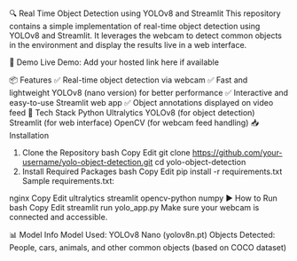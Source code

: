 🔍 Real Time Object Detection using YOLOv8 and Streamlit
This repository contains a simple implementation of real-time object detection using YOLOv8 and Streamlit. It leverages the webcam to detect common objects in the environment and display the results live in a web interface.

🚀 Demo
Live Demo: Add your hosted link here if available

📦 Features
✅ Real-time object detection via webcam
✅ Fast and lightweight YOLOv8 (nano version) for better performance
✅ Interactive and easy-to-use Streamlit web app
✅ Object annotations displayed on video feed
🧰 Tech Stack
Python
Ultralytics YOLOv8 (for object detection)
Streamlit (for web interface)
OpenCV (for webcam feed handling)
📥 Installation
1. Clone the Repository
bash
Copy
Edit
git clone https://github.com/your-username/yolo-object-detection.git
cd yolo-object-detection
2. Install Required Packages
bash
Copy
Edit
pip install -r requirements.txt
Sample requirements.txt:

nginx
Copy
Edit
ultralytics
streamlit
opencv-python
numpy
▶️ How to Run
bash
Copy
Edit
streamlit run yolo_app.py
Make sure your webcam is connected and accessible.

📊 Model Info
Model Used: YOLOv8 Nano (yolov8n.pt)
Objects Detected: People, cars, animals, and other common objects (based on COCO dataset)
